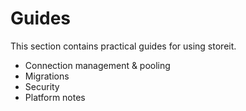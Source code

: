 # Guides

This section contains practical guides for using storeit.

- Connection management & pooling
- Migrations
- Security
- Platform notes
